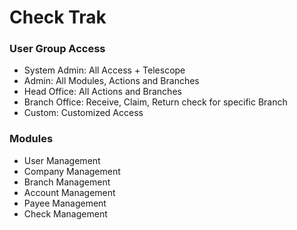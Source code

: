 # Check Trak

### User Group Access

-   System Admin: All Access + Telescope
-   Admin: All Modules, Actions and Branches
-   Head Office: All Actions and Branches
-   Branch Office: Receive, Claim, Return check for specific Branch
-   Custom: Customized Access

### Modules

-   User Management
-   Company Management
-   Branch Management
-   Account Management
-   Payee Management
-   Check Management

